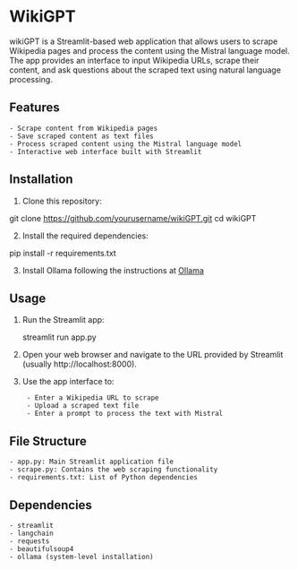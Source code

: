 # WikiGPT

wikiGPT is a Streamlit-based web application that allows users to scrape Wikipedia pages and process the content using the Mistral language model. The app provides an interface to input Wikipedia URLs, scrape their content, and ask questions about the scraped text using natural language processing.

## Features

    - Scrape content from Wikipedia pages
    - Save scraped content as text files
    - Process scraped content using the Mistral language model
    - Interactive web interface built with Streamlit

## Installation

1. Clone this repository:

git clone https://github.com/yourusername/wikiGPT.git
cd wikiGPT

2. Install the required dependencies:

pip install -r requirements.txt

3. Install Ollama following the instructions at [Ollama](https://ollama.com/)

## Usage

1. Run the Streamlit app:

   streamlit run app.py

2. Open your web browser and navigate to the URL provided by Streamlit (usually http://localhost:8000).
   
3. Use the app interface to:

        - Enter a Wikipedia URL to scrape
        - Upload a scraped text file
        - Enter a prompt to process the text with Mistral

  ## File Structure
  
    - app.py: Main Streamlit application file
    - scrape.py: Contains the web scraping functionality
    - requirements.txt: List of Python dependencies
      
  ## Dependencies

    - streamlit
    - langchain
    - requests
    - beautifulsoup4
    - ollama (system-level installation)
